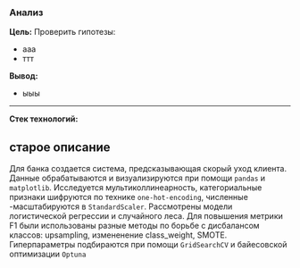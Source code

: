 ### Анализ 

**Цель:** Проверить гипотезы: 
* ааа
* ттт

**Вывод:** 
* ыыы
***


**Стек технологий:** 


## старое описание

Для банка создается система, предсказывающая скорый уход клиента. Данные обрабатываются и визуализируются при помощи `pandas` и `matplotlib`. Исследуется мультиколлинеарность, категориальные признаки шифруются по технике `one-hot-encoding`, численные -масштабируются в `StandardScaler`. Рассмотрены модели логистической регрессии и случайного леса. Для повышения метрики F1 были использованы разные методы по борьбе с дисбалансом классов: upsampling, измененение class_weight, SMOTE.    Гиперпараметры подбираются при помощи `GridSearchCV` и байесовской оптимизации `Optuna`
